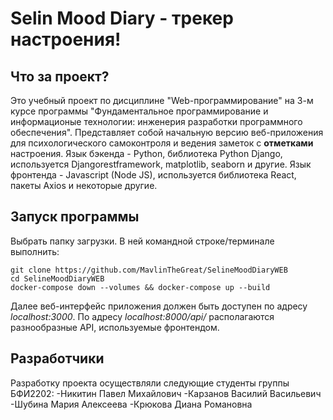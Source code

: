 # Selin Mood Diary - трекер настроения!

## Что за проект?
Это учебный проект по дисциплине "Web-программирование" на 3-м курсе программы "Фундаментальное программирование и информационые технологии: инженерия разработки программного обеспечения".
Представляет собой начальную версию веб-приложения для психологического самоконтроля и ведения заметок с **отметками** настроения.
Язык бэкенда - Python, библиотека Python Django, используется Djangorestframework, matplotlib, seaborn и другие.
Язык фронтенда - Javascript (Node JS), используется библиотека React, пакеты Axios и некоторые другие. 

## Запуск программы
Выбрать папку загрузки. В ней командной строке/терминале выполнить:
```git
git clone https://github.com/MavlinTheGreat/SelineMoodDiaryWEB
cd SelineMoodDiaryWEB
docker-compose down --volumes && docker-compose up --build
```
Далее веб-интерфейс приложения должен быть доступен по адресу *localhost:3000*. По адресу *localhost:8000/api/* располагаются разнообразные API, используемые фронтендом.

## Разработчики
Разработку проекта осуществляли следующие студенты группы БФИ2202:
-Никитин Павел Михайлович
-Карзанов Василий Васильевич
-Шубина Мария Алексеева
-Крюкова Диана Романовна

